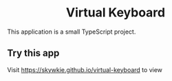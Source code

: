 <div align="center">
  <h1>Virtual Keyboard</h1>
</div>

This application is a small TypeScript project.

## Try this app
Visit https://skywkie.github.io/virtual-keyboard to view
